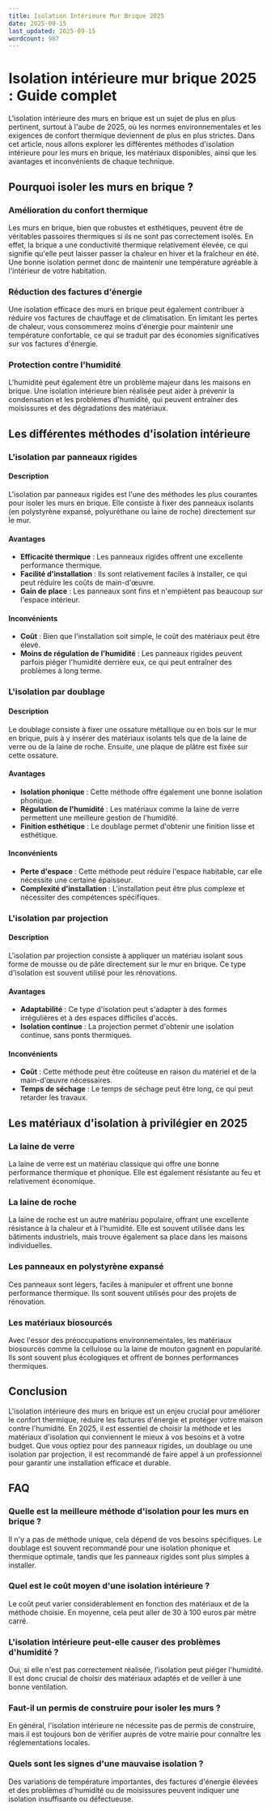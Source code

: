 ```yaml
---
title: Isolation Intérieure Mur Brique 2025
date: 2025-09-15
last_updated: 2025-09-15
wordcount: 987
---
```


# Isolation intérieure mur brique 2025 : Guide complet

L'isolation intérieure des murs en brique est un sujet de plus en plus pertinent, surtout à l'aube de 2025, où les normes environnementales et les exigences de confort thermique deviennent de plus en plus strictes. Dans cet article, nous allons explorer les différentes méthodes d'isolation intérieure pour les murs en brique, les matériaux disponibles, ainsi que les avantages et inconvénients de chaque technique.

## Pourquoi isoler les murs en brique ?

### Amélioration du confort thermique

Les murs en brique, bien que robustes et esthétiques, peuvent être de véritables passoires thermiques si ils ne sont pas correctement isolés. En effet, la brique a une conductivité thermique relativement élevée, ce qui signifie qu'elle peut laisser passer la chaleur en hiver et la fraîcheur en été. Une bonne isolation permet donc de maintenir une température agréable à l'intérieur de votre habitation.

### Réduction des factures d'énergie

Une isolation efficace des murs en brique peut également contribuer à réduire vos factures de chauffage et de climatisation. En limitant les pertes de chaleur, vous consommerez moins d'énergie pour maintenir une température confortable, ce qui se traduit par des économies significatives sur vos factures d'énergie.

### Protection contre l'humidité

L'humidité peut également être un problème majeur dans les maisons en brique. Une isolation intérieure bien réalisée peut aider à prévenir la condensation et les problèmes d'humidité, qui peuvent entraîner des moisissures et des dégradations des matériaux.

## Les différentes méthodes d'isolation intérieure

### L'isolation par panneaux rigides

#### Description

L'isolation par panneaux rigides est l'une des méthodes les plus courantes pour isoler les murs en brique. Elle consiste à fixer des panneaux isolants (en polystyrène expansé, polyuréthane ou laine de roche) directement sur le mur.

#### Avantages

- **Efficacité thermique** : Les panneaux rigides offrent une excellente performance thermique.
- **Facilité d'installation** : Ils sont relativement faciles à installer, ce qui peut réduire les coûts de main-d'œuvre.
- **Gain de place** : Les panneaux sont fins et n'empiètent pas beaucoup sur l'espace intérieur.

#### Inconvénients

- **Coût** : Bien que l'installation soit simple, le coût des matériaux peut être élevé.
- **Moins de régulation de l'humidité** : Les panneaux rigides peuvent parfois piéger l'humidité derrière eux, ce qui peut entraîner des problèmes à long terme.

### L'isolation par doublage

#### Description

Le doublage consiste à fixer une ossature métallique ou en bois sur le mur en brique, puis à y insérer des matériaux isolants tels que de la laine de verre ou de la laine de roche. Ensuite, une plaque de plâtre est fixée sur cette ossature.

#### Avantages

- **Isolation phonique** : Cette méthode offre également une bonne isolation phonique.
- **Régulation de l'humidité** : Les matériaux comme la laine de verre permettent une meilleure gestion de l'humidité.
- **Finition esthétique** : Le doublage permet d'obtenir une finition lisse et esthétique.

#### Inconvénients

- **Perte d'espace** : Cette méthode peut réduire l'espace habitable, car elle nécessite une certaine épaisseur.
- **Complexité d'installation** : L'installation peut être plus complexe et nécessiter des compétences spécifiques.

### L'isolation par projection

#### Description

L'isolation par projection consiste à appliquer un matériau isolant sous forme de mousse ou de pâte directement sur le mur en brique. Ce type d'isolation est souvent utilisé pour les rénovations.

#### Avantages

- **Adaptabilité** : Ce type d'isolation peut s'adapter à des formes irrégulières et à des espaces difficiles d'accès.
- **Isolation continue** : La projection permet d'obtenir une isolation continue, sans ponts thermiques.

#### Inconvénients

- **Coût** : Cette méthode peut être coûteuse en raison du matériel et de la main-d'œuvre nécessaires.
- **Temps de séchage** : Le temps de séchage peut être long, ce qui peut retarder les travaux.

## Les matériaux d'isolation à privilégier en 2025

### La laine de verre

La laine de verre est un matériau classique qui offre une bonne performance thermique et phonique. Elle est également résistante au feu et relativement économique.

### La laine de roche

La laine de roche est un autre matériau populaire, offrant une excellente résistance à la chaleur et à l'humidité. Elle est souvent utilisée dans les bâtiments industriels, mais trouve également sa place dans les maisons individuelles.

### Les panneaux en polystyrène expansé

Ces panneaux sont légers, faciles à manipuler et offrent une bonne performance thermique. Ils sont souvent utilisés pour des projets de rénovation.

### Les matériaux biosourcés

Avec l'essor des préoccupations environnementales, les matériaux biosourcés comme la cellulose ou la laine de mouton gagnent en popularité. Ils sont souvent plus écologiques et offrent de bonnes performances thermiques.

## Conclusion

L'isolation intérieure des murs en brique est un enjeu crucial pour améliorer le confort thermique, réduire les factures d'énergie et protéger votre maison contre l'humidité. En 2025, il est essentiel de choisir la méthode et les matériaux d'isolation qui conviennent le mieux à vos besoins et à votre budget. Que vous optiez pour des panneaux rigides, un doublage ou une isolation par projection, il est recommandé de faire appel à un professionnel pour garantir une installation efficace et durable.

## FAQ

### Quelle est la meilleure méthode d'isolation pour les murs en brique ?

Il n'y a pas de méthode unique, cela dépend de vos besoins spécifiques. Le doublage est souvent recommandé pour une isolation phonique et thermique optimale, tandis que les panneaux rigides sont plus simples à installer.

### Quel est le coût moyen d'une isolation intérieure ?

Le coût peut varier considérablement en fonction des matériaux et de la méthode choisie. En moyenne, cela peut aller de 30 à 100 euros par mètre carré.

### L'isolation intérieure peut-elle causer des problèmes d'humidité ?

Oui, si elle n'est pas correctement réalisée, l'isolation peut piéger l'humidité. Il est donc crucial de choisir des matériaux adaptés et de veiller à une bonne ventilation.

### Faut-il un permis de construire pour isoler les murs ?

En général, l'isolation intérieure ne nécessite pas de permis de construire, mais il est toujours bon de vérifier auprès de votre mairie pour connaître les réglementations locales.

### Quels sont les signes d'une mauvaise isolation ?

Des variations de température importantes, des factures d'énergie élevées et des problèmes d'humidité ou de moisissures peuvent indiquer une isolation insuffisante ou défectueuse.
